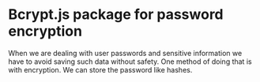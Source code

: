 # Bcrypt.js package for password encryption
When we are dealing with user passwords and sensitive information we have to avoid saving such data without safety. One method of doing that is with encryption. We can store the password like hashes.
